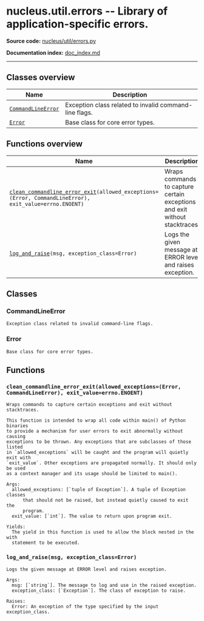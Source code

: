 # nucleus.util.errors -- Library of application-specific errors.
**Source code:** [nucleus/util/errors.py](https://github.com/google/nucleus/tree/master/nucleus/util/errors.py)

**Documentation index:** [doc_index.md](../../doc_index.md)

---


## Classes overview
Name | Description
-----|------------
[`CommandLineError`](#commandlineerror) | Exception class related to invalid command-line flags.
[`Error`](#error) | Base class for core error types.

## Functions overview
Name | Description
-----|------------
[`clean_commandline_error_exit`](#clean_commandline_error_exit)`(allowed_exceptions=(Error, CommandLineError), exit_value=errno.ENOENT)` | Wraps commands to capture certain exceptions and exit without stacktraces.
[`log_and_raise`](#log_and_raise)`(msg, exception_class=Error)` | Logs the given message at ERROR level and raises exception.

## Classes
### CommandLineError
```
Exception class related to invalid command-line flags.
```

### Error
```
Base class for core error types.
```

## Functions
<a name="clean_commandline_error_exit"></a>
### `clean_commandline_error_exit(allowed_exceptions=(Error, CommandLineError), exit_value=errno.ENOENT)`
```
Wraps commands to capture certain exceptions and exit without stacktraces.

This function is intended to wrap all code within main() of Python binaries
to provide a mechanism for user errors to exit abnormally without causing
exceptions to be thrown. Any exceptions that are subclasses of those listed
in `allowed_exceptions` will be caught and the program will quietly exit with
`exit_value`. Other exceptions are propagated normally. It should only be used
as a context manager and its usage should be limited to main().

Args:
  allowed_exceptions: [`tuple of Exception`]. A tuple of Exception classes
      that should not be raised, but instead quietly caused to exit the
      program.
  exit_value: [`int`]. The value to return upon program exit.

Yields:
  The yield in this function is used to allow the block nested in the with
  statement to be executed.
```

<a name="log_and_raise"></a>
### `log_and_raise(msg, exception_class=Error)`
```
Logs the given message at ERROR level and raises exception.

Args:
  msg: [`string`]. The message to log and use in the raised exception.
  exception_class: [`Exception`]. The class of exception to raise.

Raises:
  Error: An exception of the type specified by the input exception_class.
```

